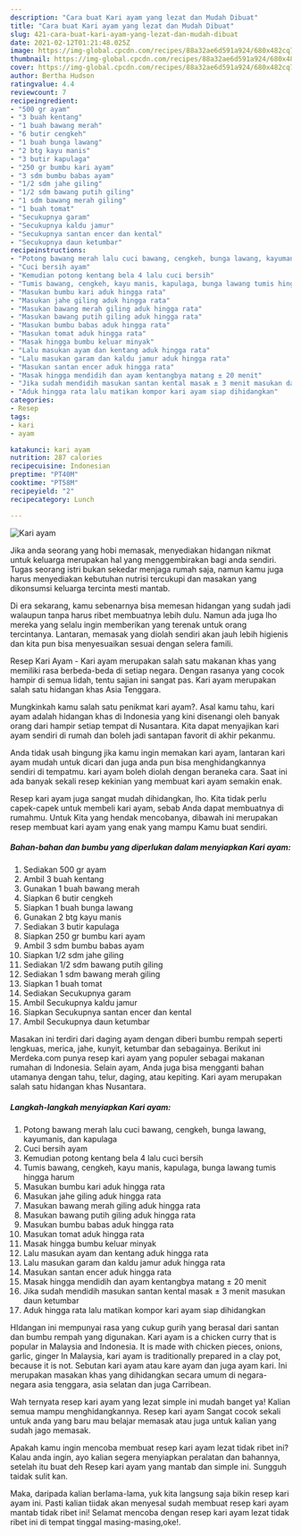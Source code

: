 ```yaml
---
description: "Cara buat Kari ayam yang lezat dan Mudah Dibuat"
title: "Cara buat Kari ayam yang lezat dan Mudah Dibuat"
slug: 421-cara-buat-kari-ayam-yang-lezat-dan-mudah-dibuat
date: 2021-02-12T01:21:48.025Z
image: https://img-global.cpcdn.com/recipes/88a32ae6d591a924/680x482cq70/kari-ayam-foto-resep-utama.jpg
thumbnail: https://img-global.cpcdn.com/recipes/88a32ae6d591a924/680x482cq70/kari-ayam-foto-resep-utama.jpg
cover: https://img-global.cpcdn.com/recipes/88a32ae6d591a924/680x482cq70/kari-ayam-foto-resep-utama.jpg
author: Bertha Hudson
ratingvalue: 4.4
reviewcount: 7
recipeingredient:
- "500 gr ayam"
- "3 buah kentang"
- "1 buah bawang merah"
- "6 butir cengkeh"
- "1 buah bunga lawang"
- "2 btg kayu manis"
- "3 butir kapulaga"
- "250 gr bumbu kari ayam"
- "3 sdm bumbu babas ayam"
- "1/2 sdm jahe giling"
- "1/2 sdm bawang putih giling"
- "1 sdm bawang merah giling"
- "1 buah tomat"
- "Secukupnya garam"
- "Secukupnya kaldu jamur"
- "Secukupnya santan encer dan kental"
- "Secukupnya daun ketumbar"
recipeinstructions:
- "Potong bawang merah lalu cuci bawang, cengkeh, bunga lawang, kayumanis, dan kapulaga"
- "Cuci bersih ayam"
- "Kemudian potong kentang bela 4 lalu cuci bersih"
- "Tumis bawang, cengkeh, kayu manis, kapulaga, bunga lawang tumis hingga harum"
- "Masukan bumbu kari aduk hingga rata"
- "Masukan jahe giling aduk hingga rata"
- "Masukan bawang merah giling aduk hingga rata"
- "Masukan bawang putih giling aduk hingga rata"
- "Masukan bumbu babas aduk hingga rata"
- "Masukan tomat aduk hingga rata"
- "Masak hingga bumbu keluar minyak"
- "Lalu masukan ayam dan kentang aduk hingga rata"
- "Lalu masukan garam dan kaldu jamur aduk hingga rata"
- "Masukan santan encer aduk hingga rata"
- "Masak hingga mendidih dan ayam kentangbya matang ± 20 menit"
- "Jika sudah mendidih masukan santan kental masak ± 3 menit masukan daun ketumbar"
- "Aduk hingga rata lalu matikan kompor kari ayam siap dihidangkan"
categories:
- Resep
tags:
- kari
- ayam

katakunci: kari ayam 
nutrition: 287 calories
recipecuisine: Indonesian
preptime: "PT40M"
cooktime: "PT58M"
recipeyield: "2"
recipecategory: Lunch

---
```



![Kari ayam](https://img-global.cpcdn.com/recipes/88a32ae6d591a924/680x482cq70/kari-ayam-foto-resep-utama.jpg)

Jika anda seorang yang hobi memasak, menyediakan hidangan nikmat untuk keluarga merupakan hal yang menggembirakan bagi anda sendiri. Tugas seorang istri bukan sekedar menjaga rumah saja, namun kamu juga harus menyediakan kebutuhan nutrisi tercukupi dan masakan yang dikonsumsi keluarga tercinta mesti mantab.

Di era  sekarang, kamu sebenarnya bisa memesan hidangan yang sudah jadi walaupun tanpa harus ribet membuatnya lebih dulu. Namun ada juga lho mereka yang selalu ingin memberikan yang terenak untuk orang tercintanya. Lantaran, memasak yang diolah sendiri akan jauh lebih higienis dan kita pun bisa menyesuaikan sesuai dengan selera famili. 

Resep Kari Ayam - Kari ayam merupakan salah satu makanan khas yang memiliki rasa berbeda-beda di setiap negara. Dengan rasanya yang cocok hampir di semua lidah, tentu sajian ini sangat pas. Kari ayam merupakan salah satu hidangan khas Asia Tenggara.

Mungkinkah kamu salah satu penikmat kari ayam?. Asal kamu tahu, kari ayam adalah hidangan khas di Indonesia yang kini disenangi oleh banyak orang dari hampir setiap tempat di Nusantara. Kita dapat menyajikan kari ayam sendiri di rumah dan boleh jadi santapan favorit di akhir pekanmu.

Anda tidak usah bingung jika kamu ingin memakan kari ayam, lantaran kari ayam mudah untuk dicari dan juga anda pun bisa menghidangkannya sendiri di tempatmu. kari ayam boleh diolah dengan beraneka cara. Saat ini ada banyak sekali resep kekinian yang membuat kari ayam semakin enak.

Resep kari ayam juga sangat mudah dihidangkan, lho. Kita tidak perlu capek-capek untuk membeli kari ayam, sebab Anda dapat membuatnya di rumahmu. Untuk Kita yang hendak mencobanya, dibawah ini merupakan resep membuat kari ayam yang enak yang mampu Kamu buat sendiri.

<!--inarticleads1-->

##### Bahan-bahan dan bumbu yang diperlukan dalam menyiapkan Kari ayam:

1. Sediakan 500 gr ayam
1. Ambil 3 buah kentang
1. Gunakan 1 buah bawang merah
1. Siapkan 6 butir cengkeh
1. Siapkan 1 buah bunga lawang
1. Gunakan 2 btg kayu manis
1. Sediakan 3 butir kapulaga
1. Siapkan 250 gr bumbu kari ayam
1. Ambil 3 sdm bumbu babas ayam
1. Siapkan 1/2 sdm jahe giling
1. Sediakan 1/2 sdm bawang putih giling
1. Sediakan 1 sdm bawang merah giling
1. Siapkan 1 buah tomat
1. Sediakan Secukupnya garam
1. Ambil Secukupnya kaldu jamur
1. Siapkan Secukupnya santan encer dan kental
1. Ambil Secukupnya daun ketumbar


Masakan ini terdiri dari daging ayam dengan diberi bumbu rempah seperti lengkuas, merica, jahe, kunyit, ketumbar dan sebagainya. Berikut ini Merdeka.com punya resep kari ayam yang populer sebagai makanan rumahan di Indonesia. Selain ayam, Anda juga bisa mengganti bahan utamanya dengan tahu, telur, daging, atau kepiting. Kari ayam merupakan salah satu hidangan khas Nusantara. 

<!--inarticleads2-->

##### Langkah-langkah menyiapkan Kari ayam:

1. Potong bawang merah lalu cuci bawang, cengkeh, bunga lawang, kayumanis, dan kapulaga
1. Cuci bersih ayam
1. Kemudian potong kentang bela 4 lalu cuci bersih
1. Tumis bawang, cengkeh, kayu manis, kapulaga, bunga lawang tumis hingga harum
1. Masukan bumbu kari aduk hingga rata
1. Masukan jahe giling aduk hingga rata
1. Masukan bawang merah giling aduk hingga rata
1. Masukan bawang putih giling aduk hingga rata
1. Masukan bumbu babas aduk hingga rata
1. Masukan tomat aduk hingga rata
1. Masak hingga bumbu keluar minyak
1. Lalu masukan ayam dan kentang aduk hingga rata
1. Lalu masukan garam dan kaldu jamur aduk hingga rata
1. Masukan santan encer aduk hingga rata
1. Masak hingga mendidih dan ayam kentangbya matang ± 20 menit
1. Jika sudah mendidih masukan santan kental masak ± 3 menit masukan daun ketumbar
1. Aduk hingga rata lalu matikan kompor kari ayam siap dihidangkan


HIdangan ini mempunyai rasa yang cukup gurih yang berasal dari santan dan bumbu rempah yang digunakan. Kari ayam is a chicken curry that is popular in Malaysia and Indonesia. It is made with chicken pieces, onions, garlic, ginger In Malaysia, kari ayam is traditionally prepared in a clay pot, because it is not. Sebutan kari ayam atau kare ayam dan juga ayam kari. Ini merupakan masakan khas yang dihidangkan secara umum di negara-negara asia tenggara, asia selatan dan juga Carribean. 

Wah ternyata resep kari ayam yang lezat simple ini mudah banget ya! Kalian semua mampu menghidangkannya. Resep kari ayam Sangat cocok sekali untuk anda yang baru mau belajar memasak atau juga untuk kalian yang sudah jago memasak.

Apakah kamu ingin mencoba membuat resep kari ayam lezat tidak ribet ini? Kalau anda ingin, ayo kalian segera menyiapkan peralatan dan bahannya, setelah itu buat deh Resep kari ayam yang mantab dan simple ini. Sungguh taidak sulit kan. 

Maka, daripada kalian berlama-lama, yuk kita langsung saja bikin resep kari ayam ini. Pasti kalian tiidak akan menyesal sudah membuat resep kari ayam mantab tidak ribet ini! Selamat mencoba dengan resep kari ayam lezat tidak ribet ini di tempat tinggal masing-masing,oke!.

